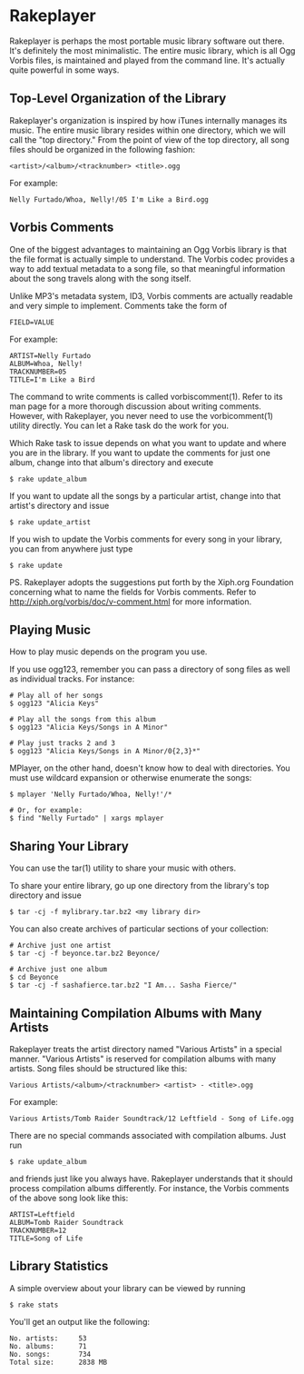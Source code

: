 # Rakeplayer

Rakeplayer is perhaps the most portable music library software out there. It's
definitely the most minimalistic. The entire music library, which is all Ogg
Vorbis files, is maintained and played from the command line. It's actually
quite powerful in some ways.


## Top-Level Organization of the Library

Rakeplayer's organization is inspired by how iTunes internally manages its
music. The entire music library resides within one directory, which we will call
the "top directory." From the point of view of the top directory, all song files
should be organized in the following fashion:

    <artist>/<album>/<tracknumber> <title>.ogg

For example:

    Nelly Furtado/Whoa, Nelly!/05 I'm Like a Bird.ogg


## Vorbis Comments

One of the biggest advantages to maintaining an Ogg Vorbis library is that the
file format is actually simple to understand. The Vorbis codec provides a way to
add textual metadata to a song file, so that meaningful information about the
song travels along with the song itself.

Unlike MP3's metadata system, ID3, Vorbis comments are actually readable and
very simple to implement. Comments take the form of

    FIELD=VALUE

For example:

    ARTIST=Nelly Furtado
    ALBUM=Whoa, Nelly!
    TRACKNUMBER=05
    TITLE=I'm Like a Bird

The command to write comments is called vorbiscomment(1). Refer to its man page
for a more thorough discussion about writing comments. However, with Rakeplayer,
you never need to use the vorbicomment(1) utility directly. You can let a Rake
task do the work for you.

Which Rake task to issue depends on what you want to update and where you are in
the library. If you want to update the comments for just one album, change into
that album's directory and execute

    $ rake update_album

If you want to update all the songs by a particular artist, change into that
artist's directory and issue

    $ rake update_artist

If you wish to update the Vorbis comments for every song in your library, you
can from anywhere just type

    $ rake update

PS. Rakeplayer adopts the suggestions put forth by the Xiph.org Foundation
concerning what to name the fields for Vorbis comments. Refer to
<http://xiph.org/vorbis/doc/v-comment.html> for more information.


## Playing Music

How to play music depends on the program you use.

If you use ogg123, remember you can pass a directory of song files as well as
individual tracks. For instance:

    # Play all of her songs
    $ ogg123 "Alicia Keys"

    # Play all the songs from this album
    $ ogg123 "Alicia Keys/Songs in A Minor"

    # Play just tracks 2 and 3
    $ ogg123 "Alicia Keys/Songs in A Minor/0{2,3}*"

MPlayer, on the other hand, doesn't know how to deal with directories. You must
use wildcard expansion or otherwise enumerate the songs:

    $ mplayer 'Nelly Furtado/Whoa, Nelly!'/*

    # Or, for example:
    $ find "Nelly Furtado" | xargs mplayer


## Sharing Your Library

You can use the tar(1) utility to share your music with others.

To share your entire library, go up one directory from the library's top
directory and issue

    $ tar -cj -f mylibrary.tar.bz2 <my library dir>

You can also create archives of particular sections of your collection:

    # Archive just one artist
    $ tar -cj -f beyonce.tar.bz2 Beyonce/

    # Archive just one album
    $ cd Beyonce
    $ tar -cj -f sashafierce.tar.bz2 "I Am... Sasha Fierce/"


## Maintaining Compilation Albums with Many Artists

Rakeplayer treats the artist directory named "Various Artists" in a special
manner. "Various Artists" is reserved for compilation albums with many artists.
Song files should be structured like this:

    Various Artists/<album>/<tracknumber> <artist> - <title>.ogg

For example:

    Various Artists/Tomb Raider Soundtrack/12 Leftfield - Song of Life.ogg

There are no special commands associated with compilation albums. Just run 

    $ rake update_album

and friends just like you always have. Rakeplayer understands that it should
process compilation albums differently. For instance, the Vorbis comments of the
above song look like this:

    ARTIST=Leftfield
    ALBUM=Tomb Raider Soundtrack
    TRACKNUMBER=12
    TITLE=Song of Life


## Library Statistics

A simple overview about your library can be viewed by running

    $ rake stats

You'll get an output like the following:

    No. artists:     53
    No. albums:      71
    No. songs:       734
    Total size:      2838 MB
